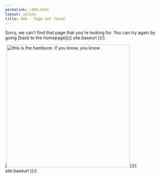 ```yaml
---
permalink: /404.html
layout: splash
title: 404 - Page not found
---
```


Sorry, we can't find that page that you're looking for. You can try again by going [back to the homepage]({{ site.baseurl }}/).

[<img src="{{ site.baseurl }}/assets/images/hambone.jpg" alt="this is the hambone. if you know, you know." style="width: 400px;"/>]({{ site.baseurl }}/)
